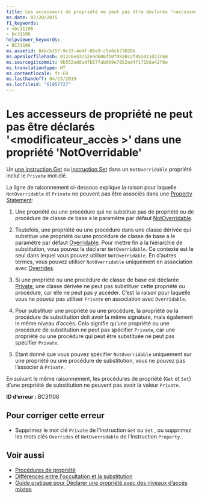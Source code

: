 ```yaml
---
title: Les accesseurs de propriété ne peut pas être déclarés '<accessmodifier>' dans une propriété 'NotOverridable'
ms.date: 07/20/2015
f1_keywords:
- vbc31106
- bc31106
helpviewer_keywords:
- BC31106
ms.assetid: 84bcb157-9c33-4e4f-89a9-c5e6cb73028b
ms.openlocfilehash: 01326e43c52ead606fb0fd8a8c2f453411d23c60
ms.sourcegitcommit: 9b552addadfb57fab0b9e7852ed4f1f1b8a42f8e
ms.translationtype: HT
ms.contentlocale: fr-FR
ms.lasthandoff: 04/23/2019
ms.locfileid: "61957727"
---
```

# <a name="property-accessors-cannot-be-declared-accessmodifier-in-a-notoverridable-property"></a>Les accesseurs de propriété ne peut pas être déclarés '\<modificateur_accès >' dans une propriété 'NotOverridable'
Un [une instruction Get](../../visual-basic/language-reference/statements/get-statement.md) ou [instruction Set](../../visual-basic/language-reference/statements/set-statement.md) dans un `NotOverridable` propriété inclut le `Private` mot clé.  
  
 La ligne de raisonnement ci-dessous explique la raison pour laquelle `NotOverridable` et `Private` ne peuvent pas être associés dans une [Property Statement](../../visual-basic/language-reference/statements/property-statement.md):  
  
1. Une propriété ou une procédure qui ne substitue pas de propriété ou de procédure de classe de base a le paramètre par défaut [NotOverridable](../../visual-basic/language-reference/modifiers/notoverridable.md).  
  
2. Toutefois, une propriété ou une procédure dans une classe dérivée qui substitue une propriété ou une procédure de classe de base a le paramètre par défaut [Overridable](../../visual-basic/language-reference/modifiers/overridable.md). Pour mettre fin à la hiérarchie de substitution, vous pouvez la déclarer `NotOverridable`. Ce contexte est le seul dans lequel vous pouvez utiliser `NotOverridable`. En d’autres termes, vous pouvez utiliser `NotOverridable` uniquement en association avec [Overrides](../../visual-basic/language-reference/modifiers/overrides.md).  
  
3. Si une propriété ou une procédure de classe de base est déclarée [Private](../../visual-basic/language-reference/modifiers/private.md), une classe dérivée ne peut pas substituer cette propriété ou procédure, car elle ne peut pas y accéder. C’est la raison pour laquelle vous ne pouvez pas utiliser `Private` en association avec `Overridable`.  
  
4. Pour substituer une propriété ou une procédure, la propriété ou la procédure de substitution doit avoir la même signature, mais également le même niveau d’accès. Cela signifie qu’une propriété ou une procédure de substitution ne peut pas spécifier `Private`, car une propriété ou une procédure qui peut être substituée ne peut pas spécifier `Private`.  
  
5. Étant donné que vous pouvez spécifier `NotOverridable` uniquement sur une propriété ou une procédure de substitution, vous ne pouvez pas l’associer à `Private`.  
  
 En suivant le même raisonnement, les procédures de propriété (`Get` et `Set`) d’une propriété de substitution ne peuvent pas avoir la valeur `Private`.  
  
 **ID d’erreur :** BC31106  
  
## <a name="to-correct-this-error"></a>Pour corriger cette erreur  
  
- Supprimez le mot clé `Private` de l’instruction `Get` ou `Set` , ou supprimez les mots clés `Overrides` et `NotOverridable` de l’instruction `Property` .  
  
## <a name="see-also"></a>Voir aussi

- [Procédures de propriété](../../visual-basic/programming-guide/language-features/procedures/property-procedures.md)
- [Différences entre l'occultation et la substitution](../../visual-basic/programming-guide/language-features/declared-elements/differences-between-shadowing-and-overriding.md)
- [Guide pratique pour Déclarer une propriété avec des niveaux d’accès mixtes](../../visual-basic/programming-guide/language-features/procedures/how-to-declare-a-property-with-mixed-access-levels.md)
